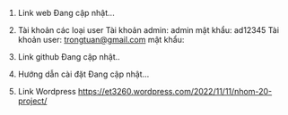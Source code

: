 1. Link web
Đang cập nhật...

2. Tài khoản các loại user
Tài khoản admin: admin    mật khẩu: ad12345
Tài khoản user:  trongtuan@gmail.com   mật khẩu: 

3. Link github
Đang cập nhật..

4. Hướng dẫn cài đặt
Đang cập nhật...

5. Link Wordpress 
https://et3260.wordpress.com/2022/11/11/nhom-20-project/
